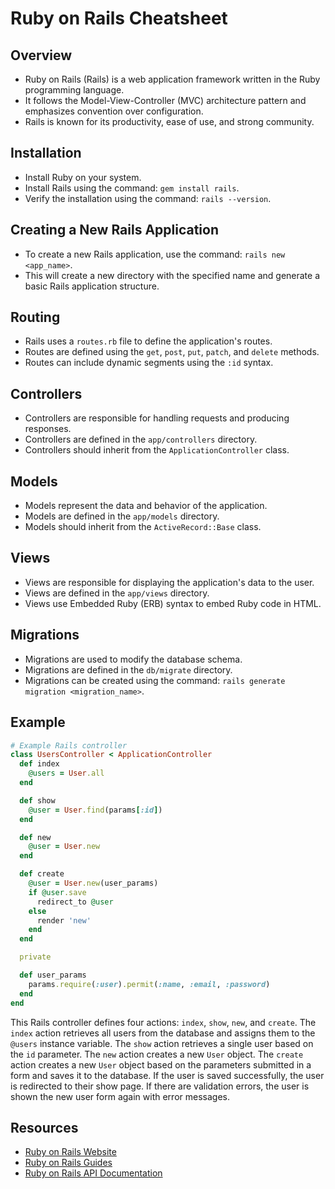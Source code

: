 # Ruby on Rails Cheatsheet

## Overview
- Ruby on Rails (Rails) is a web application framework written in the Ruby programming language.
- It follows the Model-View-Controller (MVC) architecture pattern and emphasizes convention over configuration.
- Rails is known for its productivity, ease of use, and strong community.

## Installation
- Install Ruby on your system.
- Install Rails using the command: `gem install rails`.
- Verify the installation using the command: `rails --version`.

## Creating a New Rails Application
- To create a new Rails application, use the command: `rails new <app_name>`.
- This will create a new directory with the specified name and generate a basic Rails application structure.

## Routing
- Rails uses a `routes.rb` file to define the application's routes.
- Routes are defined using the `get`, `post`, `put`, `patch`, and `delete` methods.
- Routes can include dynamic segments using the `:id` syntax.

## Controllers
- Controllers are responsible for handling requests and producing responses.
- Controllers are defined in the `app/controllers` directory.
- Controllers should inherit from the `ApplicationController` class.

## Models
- Models represent the data and behavior of the application.
- Models are defined in the `app/models` directory.
- Models should inherit from the `ActiveRecord::Base` class.

## Views
- Views are responsible for displaying the application's data to the user.
- Views are defined in the `app/views` directory.
- Views use Embedded Ruby (ERB) syntax to embed Ruby code in HTML.

## Migrations
- Migrations are used to modify the database schema.
- Migrations are defined in the `db/migrate` directory.
- Migrations can be created using the command: `rails generate migration <migration_name>`.

## Example
```ruby
# Example Rails controller
class UsersController < ApplicationController
  def index
    @users = User.all
  end

  def show
    @user = User.find(params[:id])
  end

  def new
    @user = User.new
  end

  def create
    @user = User.new(user_params)
    if @user.save
      redirect_to @user
    else
      render 'new'
    end
  end

  private

  def user_params
    params.require(:user).permit(:name, :email, :password)
  end
end
```
This Rails controller defines four actions: `index`, `show`, `new`, and `create`. The `index` action retrieves all users from the database and assigns them to the `@users` instance variable. The `show` action retrieves a single user based on the `id` parameter. The `new` action creates a new `User` object. The `create` action creates a new `User` object based on the parameters submitted in a form and saves it to the database. If the user is saved successfully, the user is redirected to their show page. If there are validation errors, the user is shown the new user form again with error messages.

## Resources
- [Ruby on Rails Website](https://rubyonrails.org/)
- [Ruby on Rails Guides](https://guides.rubyonrails.org/)
- [Ruby on Rails API Documentation](https://api.rubyonrails.org/)